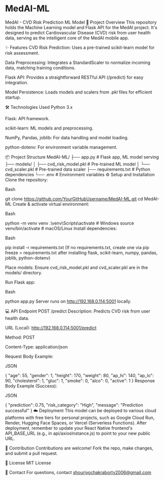 # MedAI-ML
MedAI - CVD Risk Prediction ML Model
🚀 Project Overview
This repository holds the Machine Learning model and Flask API for the MedAI project. It's designed to predict Cardiovascular Disease (CVD) risk from user health data, serving as the intelligent core of the MedAI mobile app.

✨ Features
CVD Risk Prediction: Uses a pre-trained scikit-learn model for risk assessment.

Data Preprocessing: Integrates a StandardScaler to normalize incoming data, matching training conditions.

Flask API: Provides a straightforward RESTful API (/predict) for easy integration.

Model Persistence: Loads models and scalers from .pkl files for efficient startup.

🛠️ Technologies Used
Python 3.x

Flask: API framework.

scikit-learn: ML models and preprocessing.

NumPy, Pandas, joblib: For data handling and model loading.

python-dotenv: For environment variable management.

📦 Project Structure
MedAI-ML/
├── app.py                     # Flask app, ML model serving
├── models/
│   ├── cvd_risk_model.pkl     # Pre-trained ML model
│   └── cvd_scaler.pkl         # Pre-trained data scaler
├── requirements.txt           # Python dependencies
└── .env                       # Environment variables
⚙️ Setup and Installation
Clone the repository:

Bash

git clone https://github.com/YourGitHubUsername/MedAI-ML.git
cd MedAI-ML
Create & activate virtual environment:

Bash

python -m venv venv
.\venv\Scripts\activate  # Windows
source venv/bin/activate # macOS/Linux
Install dependencies:

Bash

pip install -r requirements.txt
(If no requirements.txt, create one via pip freeze > requirements.txt after installing flask, scikit-learn, numpy, pandas, joblib, python-dotenv)

Place models: Ensure cvd_risk_model.pkl and cvd_scaler.pkl are in the models/ directory.

Run Flask app:

Bash

python app.py
Server runs on http://192.168.0.114:5001 locally.

💻 API Endpoint
POST /predict
Description: Predicts CVD risk from user health data.

URL (Local): http://192.168.0.114:5001/predict

Method: POST

Content-Type: application/json

Request Body Example:

JSON

{
    "age": 55, "gender": 1, "height": 170, "weight": 80,
    "ap_hi": 140, "ap_lo": 90, "cholesterol": 1, "gluc": 1,
    "smoke": 0, "alco": 0, "active": 1
}
Response Body Example (Success):

JSON

{ "prediction": 0.75, "risk_category": "High", "message": "Prediction successful" }
☁️ Deployment
This model can be deployed to various cloud platforms with free tiers for personal projects, such as Google Cloud Run, Render, Hugging Face Spaces, or Vercel (Serverless Functions). After deployment, remember to update your React Native frontend's API_BASE_URL (e.g., in api/axiosInstance.js) to point to your new public URL.

🤝 Contribution
Contributions are welcome! Fork the repo, make changes, and submit a pull request.

📄 License
MIT License

📧 Contact
For questions, contact shourjyochakraborty2006@gmail.com